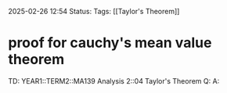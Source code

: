 2025-02-26 12:54
Status: 
Tags: [[Taylor's Theorem]]
# proof for cauchy's mean value theorem

TD: YEAR1::TERM2::MA139 Analysis 2::04 Taylor's Theorem
Q: 
A: 